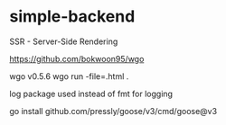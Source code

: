 # simple-backend

SSR - Server-Side Rendering

https://github.com/bokwoon95/wgo

wgo v0.5.6
wgo run -file=.html .

log package used instead of fmt for logging


go install github.com/pressly/goose/v3/cmd/goose@v3
